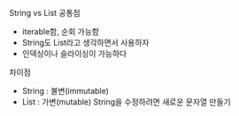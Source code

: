 String vs List
공통점
- iterable함, 순회 가능함
- String도 List라고 생각하면서 사용하자
- 인덱싱이나 슬라이싱이 가능하다

차이점
- String : 불변(immutable)
- List : 가변(mutable)
String을 수정하려면 새로운 문자열 만들기
